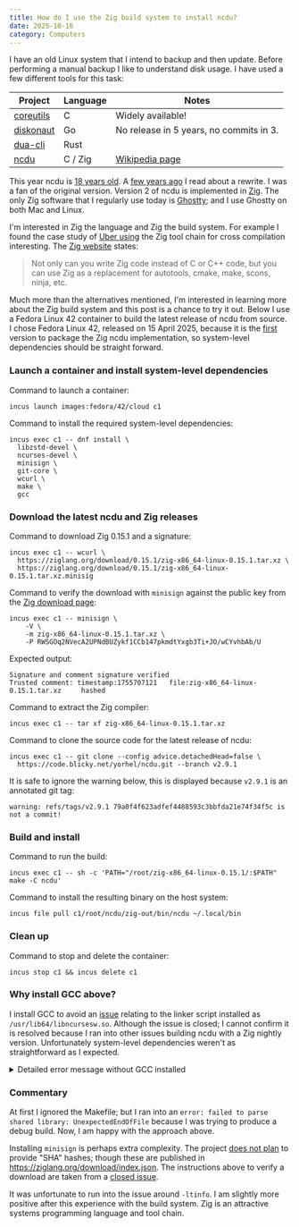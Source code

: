 ```yaml
---
title: How do I use the Zig build system to install ncdu?
date: 2025-10-16
category: Computers
---
```


<!--
Copyright 2025 Keith Maxwell
SPDX-License-Identifier: CC-BY-SA-4.0
-->

[does not plan]: https://github.com/ziglang/www.ziglang.org/issues/290
[closed issue]: https://github.com/ziglang/www.ziglang.org/issues/243
[spec]: https://src.fedoraproject.org/rpms/ncdu/blob/rawhide/f/ncdu.spec
[coreutils]: https://www.gnu.org/software/coreutils/
[diskonaut]: https://github.com/imsnif/diskonaut
[dua-cli]: https://github.com/Byron/dua-cli
[ncdu]: https://code.blicky.net/yorhel/ncdu/
[Wikipedia page]: https://en.wikipedia.org/wiki/Ncdu
[18 years old]: https://dev.yorhel.nl/ncdu/changes
[few years ago]: https://dev.yorhel.nl/doc/ncdu2
[Zig website]: https://ziglang.org/learn/why_zig_rust_d_cpp/
[first]: https://packages.fedoraproject.org/pkgs/ncdu/ncdu/
[Ghostty]: https://ghostty.org/
[Zig]: https://ziglang.org/
[Uber using]:
  https://www.uber.com/en-GB/blog/bootstrapping-ubers-infrastructure-on-arm64-with-zig/

I have an old Linux system that I intend to backup and then update. Before
performing a manual backup I like to understand disk usage. I have used a few
different tools for this task:

| Project     | Language | Notes                                   |
| ----------- | -------- | --------------------------------------- |
| [coreutils] | C        | Widely available!                       |
| [diskonaut] | Go       | No release in 5 years, no commits in 3. |
| [dua-cli]   | Rust     |                                         |
| [ncdu]      | C / Zig  | [Wikipedia page]                        |

This year ncdu is [18 years old]. A [few years ago] I read about a rewrite. I
was a fan of the original version. Version 2 of ncdu is implemented in [Zig].
The only Zig software that I regularly use today is [Ghostty]; and I use Ghostty
on both Mac and Linux.

I'm interested in Zig the language and Zig the build system. For example I found
the case study of [Uber using] the Zig tool chain for cross compilation
interesting. The [Zig website] states:

> Not only can you write Zig code instead of C or C++ code, but you can use Zig
> as a replacement for autotools, cmake, make, scons, ninja, etc.

Much more than the alternatives mentioned, I'm interested in learning more about
the Zig build system and this post is a chance to try it out. Below I use a
Fedora Linux 42 container to build the latest release of ncdu from source. I
chose Fedora Linux 42, released on 15 April 2025, because it is the [first]
version to package the Zig ncdu implementation, so system-level dependencies
should be straight forward.

### Launch a container and install system-level dependencies

Command to launch a container:

    incus launch images:fedora/42/cloud c1

Command to install the required system-level dependencies:

    incus exec c1 -- dnf install \
      libzstd-devel \
      ncurses-devel \
      minisign \
      git-core \
      wcurl \
      make \
      gcc

### Download the latest ncdu and Zig releases

Command to download Zig 0.15.1 and a signature:

    incus exec c1 -- wcurl \
      https://ziglang.org/download/0.15.1/zig-x86_64-linux-0.15.1.tar.xz \
      https://ziglang.org/download/0.15.1/zig-x86_64-linux-0.15.1.tar.xz.minisig

Command to verify the download with `minisign` against the public key from the
[Zig download page]:

    incus exec c1 -- minisign \
        -V \
        -m zig-x86_64-linux-0.15.1.tar.xz \
        -P RWSGOq2NVecA2UPNdBUZykf1CCb147pkmdtYxgb3Ti+JO/wCYvhbAb/U

[Zig download page]: https://ziglang.org/download/

Expected output:

    Signature and comment signature verified
    Trusted comment: timestamp:1755707121   file:zig-x86_64-linux-0.15.1.tar.xz     hashed

Command to extract the Zig compiler:

    incus exec c1 -- tar xf zig-x86_64-linux-0.15.1.tar.xz

Command to clone the source code for the latest release of ncdu:

    incus exec c1 -- git clone --config advice.detachedHead=false \
      https://code.blicky.net/yorhel/ncdu.git --branch v2.9.1

It is safe to ignore the warning below, this is displayed because `v2.9.1` is an
annotated git tag:

    warning: refs/tags/v2.9.1 79a0f4f623adfef4488593c3bbfda21e74f34f5c is not a commit!

### Build and install

Command to run the build:

    incus exec c1 -- sh -c 'PATH="/root/zig-x86_64-linux-0.15.1/:$PATH" make -C ncdu'

Command to install the resulting binary on the host system:

    incus file pull c1/root/ncdu/zig-out/bin/ncdu ~/.local/bin

### Clean up

Command to stop and delete the container:

    incus stop c1 && incus delete c1

### Why install GCC above?

I install GCC to avoid an [issue](https://github.com/ziglang/zig/issues/23849)
relating to the linker script installed as `/usr/lib64/libncursesw.so`. Although
the issue is closed; I cannot confirm it is resolved because I ran into other
issues building ncdu with a Zig nightly version. Unfortunately system-level
dependencies weren't as straightforward as I expected.

<details markdown=1>

<summary>Detailed error message without GCC installed</summary>

Output from make:

    make: Entering directory '/root/ncdu'
    zig build --release=fast -Dstrip
    install
    └─ install ncdu
       └─ compile exe ncdu ReleaseFast native 1 errors
    error: ld.lld: unable to find library -ltinfo
    error: the following command failed with 1 compilation errors:
    /root/zig-x86_64-linux-0.15.1/zig build-exe -D_DEFAULT_SOURCE -D_XOPEN_SOURCE=600 -lncursesw -ltinfo -lzstd -fstrip -OReleaseFast -Mroot=/root/ncdu/src/main.zig -lc --cache-dir .zig-cache --global-cache-dir /root/.cache/zig --name ncdu --zig-lib-dir /root/zig-x86_64-linux-0.15.1/lib/ --listen=-

    Build Summary: 0/3 steps succeeded; 1 failed
    install transitive failure
    └─ install ncdu transitive failure
       └─ compile exe ncdu ReleaseFast native 1 errors

    error: the following build command failed with exit code 1:
    .zig-cache/o/7ade27cbf6b5118e3c7fe0ce076f4a3f/build /root/zig-x86_64-linux-0.15.1/zig /root/zig-x86_64-linux-0.15.1/lib /root/ncdu .zig-cache /root/.cache/zig --seed 0x1af56ad3 -Z2b12229399a4fdd0 --release=fast -Dstrip
    make: *** [Makefile:20: release] Error 1
    make: Leaving directory '/root/ncdu

Contents of `/usr/lib64/libncursesw.so` as described in the issue report:

    INPUT(libncursesw.so.6 -ltinfo)

</details>

### Commentary

At first I ignored the Makefile; but I ran into an
`error: failed to parse shared library: UnexpectedEndOfFile` because I was
trying to produce a debug build. Now, I am happy with the approach above.

Installing `minisign` is perhaps extra complexity. The project [does not plan]
to provide "SHA" hashes; though these are published in
<https://ziglang.org/download/index.json>. The instructions above to verify a
download are taken from a [closed issue].

It was unfortunate to run into the issue around `-ltinfo`. I am slightly more
positive after this experience with the build system. Zig is an attractive
systems programming language and tool chain.
